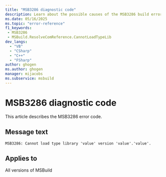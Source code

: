 ```yaml
---
title: "MSB3286 diagnostic code"
description: Learn about the possible causes of the MSB3286 build error, and get troubleshooting tips.
ms.date: 05/16/2025
ms.topic: "error-reference"
f1_keywords:
 - MSB3286
 - MSBuild.ResolveComReference.CannotLoadTypeLib
dev_langs:
  - "VB"
  - "CSharp"
  - "C++"
  - "FSharp"
author: ghogen
ms.author: ghogen
manager: mijacobs
ms.subservice: msbuild
---
```


# MSB3286 diagnostic code

<!-- :::ErrorDefinitionDescription::: -->
<!-- :::editable-content name="introDescription"::: -->
This article describes the MSB3286 error code.
<!-- :::editable-content-end::: -->

## Message text

<!-- :::editable-content name="messageText"::: -->
`MSB3286: Cannot load type library 'value' version 'value'.'value'.`
<!-- :::editable-content-end::: -->
<!-- MSB3286: Cannot load type library "{0}" version {1}.{2}. {3} -->

<!-- :::editable-content name="postOutputDescription"::: -->
<!--
{StrBegin="MSB3286: "}
-->
<!-- :::editable-content-end::: -->
<!-- :::ErrorDefinitionDescription-end::: -->

## Applies to

All versions of MSBuild
